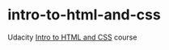 # intro-to-html-and-css

Udacity [Intro to HTML and CSS](https://www.udacity.com/course/intro-to-html-and-css--ud304) course
